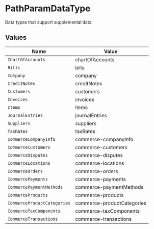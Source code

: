 # PathParamDataType

Data types that support supplemental data


## Values

| Name                        | Value                       |
| --------------------------- | --------------------------- |
| `ChartOfAccounts`           | chartOfAccounts             |
| `Bills`                     | bills                       |
| `Company`                   | company                     |
| `CreditNotes`               | creditNotes                 |
| `Customers`                 | customers                   |
| `Invoices`                  | invoices                    |
| `Items`                     | items                       |
| `JournalEntries`            | journalEntries              |
| `Suppliers`                 | suppliers                   |
| `TaxRates`                  | taxRates                    |
| `CommerceCompanyInfo`       | commerce-companyInfo        |
| `CommerceCustomers`         | commerce-customers          |
| `CommerceDisputes`          | commerce-disputes           |
| `CommerceLocations`         | commerce-locations          |
| `CommerceOrders`            | commerce-orders             |
| `CommercePayments`          | commerce-payments           |
| `CommercePaymentMethods`    | commerce-paymentMethods     |
| `CommerceProducts`          | commerce-products           |
| `CommerceProductCategories` | commerce-productCategories  |
| `CommerceTaxComponents`     | commerce-taxComponents      |
| `CommerceTransactions`      | commerce-transactions       |